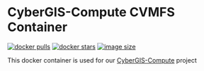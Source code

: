 # CyberGIS-Compute CVMFS Container

[![docker pulls](https://img.shields.io/docker/pulls/cybergisx/compute-cvmfs.svg)](https://hub.docker.com/r/cybergisx/compute-cvmfs/)
[![docker stars](https://img.shields.io/docker/stars/cybergisx/compute-cvmfs.svg)](https://hub.docker.com/r/cybergisx/compute-cvmfs/)
[![image size](https://img.shields.io/docker/image-size/cybergisx/compute-cvmfs/latest)](https://hub.docker.com/r/cybergisx/compute-cvmfs/ "cybergisx/compute-cvmfs image size")

This docker container is used for our [CyberGIS-Compute](https://cybergis.github.io/cybergis-compute-python-sdk/index.html) project
